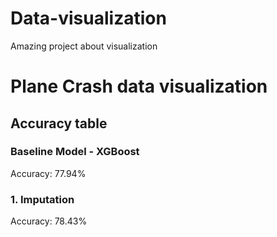 # Data-visualization
Amazing project about visualization
# Plane Crash data visualization

## Accuracy table

### **Baseline Model - XGBoost**
Accuracy: 77.94%

### 1. Imputation
Accuracy: 78.43%
